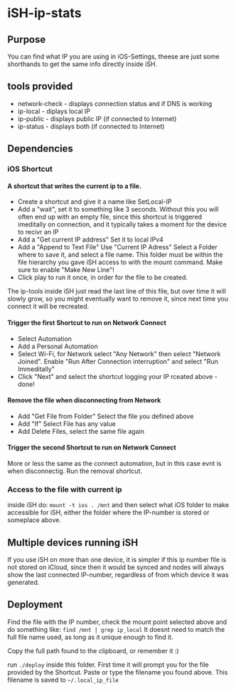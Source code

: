 # iSH-ip-stats

## Purpose

You can find what IP you are using in iOS-Settings, theese are just some
shorthands to get the same info directly inside iSH.

## tools provided

- network-check - displays connection status and if DNS is working
- ip-local - diplays local IP
- ip-public - displays public IP (if connected to Internet)
- ip-status - displays both (if connected to Internet)

## Dependencies

### iOS Shortcut

#### A shortcut that writes the current ip to a file.

- Create a shortcut and give it a name like SetLocal-IP
- Add a "wait", set it to something like 3 seconds. Without this you
will often end up with an empty file, since this shortcut is triggered
imeditally on connection, and it typically takes a moment for the
device to recivr an IP
- Add a "Get current IP address" Set it to local IPv4
- Add a "Append to Text File"  Use "Current IP Adress" Select a Folder
where to save it, and select a file name. This folder must be within
the file hierarchy you gave iSH access to with the mount command. Make
sure to enable "Make New Line"!
- Click play to run it once, in order for the file to be created.

The ip-tools inside iSH just read the last line of this file, but over
time it will slowly grow, so you might eventually want to remove it,
since next time you connect it will be recreated.

#### Trigger the first Shortcut to run on Network Connect

- Select Automation
- Add a Personal Automation
- Select Wi-Fi, for Network select "Any Network" then select "Network
Joined". Enable "Run After Connection interruption" and select "Run Immeditally"
- Click "Next" and select the shortcut logging your IP rceated above -
done!

#### Remove the file when disconnecting from Network

- Add "Get File from Folder" Select the file you defined above
- Add "If" Select File has any value
- Add Delete Files, select the same file again

#### Trigger the second Shortcut to run on Network Connect

More or less the same as the connect automation, but in this case evnt is
when disconnectig. Run the removal shortcut.

### Access to the file with current ip

inside iSH do: `mount -t ios . /mnt` and then select what iOS folder to
make accessible for iSH, either the folder where the IP-number is
stored or someplace above.

## Multiple devices running iSH

If you use iSH on more than one device, it is simpler if this ip
number file is not stored on iCloud, since then it would be synced and
nodes will always show the last connected IP-number, regardless of
from which device it was generated.

## Deployment

Find the file with the IP number, check the mount point selected above
and do something like: `find /mnt | grep ip_local` It doesnt need to
match the full file name used, as long as it unique enough to find
it.

Copy the full path found to the clipboard, or remember it :)

run `./deploy` inside this folder. First time it will prompt you for 
the file provided by the Shortcut. Paste or type the filename you
found above. This filename is saved to `~/.local_ip_file`
